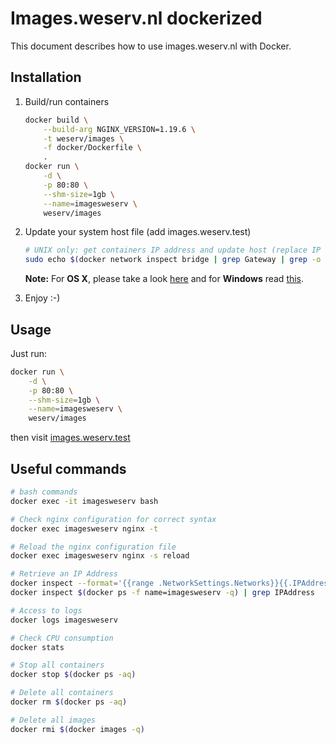 # Images.weserv.nl dockerized

This document describes how to use images.weserv.nl with Docker.

## Installation

1. Build/run containers

    ```bash
    docker build \
        --build-arg NGINX_VERSION=1.19.6 \
        -t weserv/images \
        -f docker/Dockerfile \
        .
    docker run \
        -d \
        -p 80:80 \
        --shm-size=1gb \
        --name=imagesweserv \
        weserv/images
    ```

2. Update your system host file (add images.weserv.test)

    ```bash
    # UNIX only: get containers IP address and update host (replace IP according to your configuration) (on Windows, edit C:\Windows\System32\drivers\etc\hosts)
    sudo echo $(docker network inspect bridge | grep Gateway | grep -o -E '[0-9\.]+') "images.weserv.test" >> /etc/hosts
    ```

    **Note:** For **OS X**, please take a look [here](https://docs.docker.com/docker-for-mac/networking/) and for **Windows** read [this](https://docs.docker.com/docker-for-windows/networking/).

3. Enjoy :-)

## Usage

Just run:
```bash
docker run \
    -d \
    -p 80:80 \
    --shm-size=1gb \
    --name=imagesweserv \
    weserv/images
```
then visit [images.weserv.test](http://images.weserv.test)

## Useful commands

```bash
# bash commands
docker exec -it imagesweserv bash

# Check nginx configuration for correct syntax
docker exec imagesweserv nginx -t

# Reload the nginx configuration file
docker exec imagesweserv nginx -s reload

# Retrieve an IP Address
docker inspect --format='{{range .NetworkSettings.Networks}}{{.IPAddress}}{{end}}' $(docker ps -f name=imagesweserv -q)
docker inspect $(docker ps -f name=imagesweserv -q) | grep IPAddress

# Access to logs
docker logs imagesweserv

# Check CPU consumption
docker stats

# Stop all containers
docker stop $(docker ps -aq)

# Delete all containers
docker rm $(docker ps -aq)

# Delete all images
docker rmi $(docker images -q)
```
